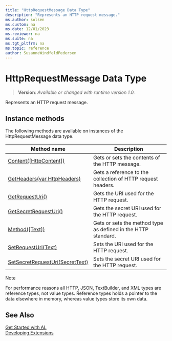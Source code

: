 ```yaml
---
title: "HttpRequestMessage Data Type"
description: "Represents an HTTP request message."
ms.author: solsen
ms.custom: na
ms.date: 12/01/2023
ms.reviewer: na
ms.suite: na
ms.tgt_pltfrm: na
ms.topic: reference
author: SusanneWindfeldPedersen
---
```

[//]: # (START>DO_NOT_EDIT)
[//]: # (IMPORTANT:Do not edit any of the content between here and the END>DO_NOT_EDIT.)
[//]: # (Any modifications should be made in the .xml files in the ModernDev repo.)
# HttpRequestMessage Data Type
> **Version**: _Available or changed with runtime version 1.0._

Represents an HTTP request message.



## Instance methods
The following methods are available on instances of the HttpRequestMessage data type.

|Method name|Description|
|-----------|-----------|
|[Content([HttpContent])](httprequestmessage-content-method.md)|Gets or sets the contents of the HTTP message.|
|[GetHeaders(var HttpHeaders)](httprequestmessage-getheaders-method.md)|Gets a reference to the collection of HTTP request headers.|
|[GetRequestUri()](httprequestmessage-getrequesturi-method.md)|Gets the URI used for the HTTP request.|
|[GetSecretRequestUri()](httprequestmessage-getsecretrequesturi-method.md)|Gets the secret URI used for the HTTP request.|
|[Method([Text])](httprequestmessage-method-method.md)|Gets or sets the method type as defined in the HTTP standard.|
|[SetRequestUri(Text)](httprequestmessage-setrequesturi-method.md)|Sets the URI used for the HTTP request.|
|[SetSecretRequestUri(SecretText)](httprequestmessage-setsecretrequesturi-method.md)|Sets the secret URI used for the HTTP request.|

[//]: # (IMPORTANT: END>DO_NOT_EDIT)

> [!NOTE]  
> For performance reasons all HTTP, JSON, TextBuilder, and XML types are reference types, not value types. Reference types holds a pointer to the data elsewhere in memory, whereas value types store its own data. 

## See Also
[Get Started with AL](../../devenv-get-started.md)  
[Developing Extensions](../../devenv-dev-overview.md)  